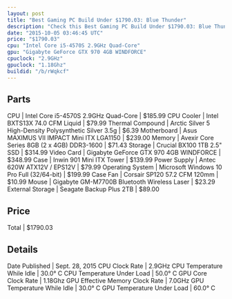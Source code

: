 ```yaml
---
layout: post
title: "Best Gaming PC Build Under $1790.03: Blue Thunder"
description: "Check this Best Gaming PC Build Under $1790.03: Blue Thunder. CPU: Intel Core i5-4570S 2.9GHz Quad-Core, CPU Cooler: Intel BXTS13X 74.0 CFM Liquid, Thermal Compound: Arcti"
date: "2015-10-05 03:46:45 UTC"
price: "$1790.03"
cpu: "Intel Core i5-4570S 2.9GHz Quad-Core"
gpu: "Gigabyte GeForce GTX 970 4GB WINDFORCE"
cpuclock: "2.9GHz"
gpuclock: "1.18Ghz"
buildid: "/b/rWqkcf"
---
```


## Parts

CPU | Intel Core i5-4570S 2.9GHz Quad-Core | $185.99
CPU Cooler | Intel BXTS13X 74.0 CFM Liquid | $79.99
Thermal Compound | Arctic Silver 5 High-Density Polysynthetic Silver 3.5g | $6.39
Motherboard | Asus MAXIMUS VII IMPACT Mini ITX LGA1150 | $239.00
Memory | Avexir Core Series 8GB (2 x 4GB) DDR3-1600 | $71.43
Storage | Crucial BX100 1TB 2.5" SSD | $314.99
Video Card | Gigabyte GeForce GTX 970 4GB WINDFORCE | $348.99
Case | Inwin 901 Mini ITX Tower | $139.99
Power Supply | Antec 620W ATX12V / EPS12V | $79.99
Operating System | Microsoft Windows 10 Pro Full (32/64-bit) | $199.99
Case Fan | Corsair SP120 57.2 CFM 120mm | $10.99
Mouse | Gigabyte GM-M7700B Bluetooth Wireless Laser | $23.29
External Storage | Seagate Backup Plus 2TB | $89.00

## Price

Total | $1790.03

## Details

Date Published | Sept. 28, 2015
CPU Clock Rate | 2.9GHz
CPU Temperature While Idle | 30.0° C
CPU Temperature Under Load | 50.0° C
GPU Core Clock Rate | 1.18Ghz
GPU Effective Memory Clock Rate | 7.0GHz
GPU Temperature While Idle | 30.0° C
GPU Temperature Under Load | 60.0° C